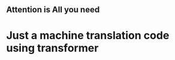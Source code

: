 ## Attention is All you need          
# Just a machine translation code using transformer                 
               
 
       
